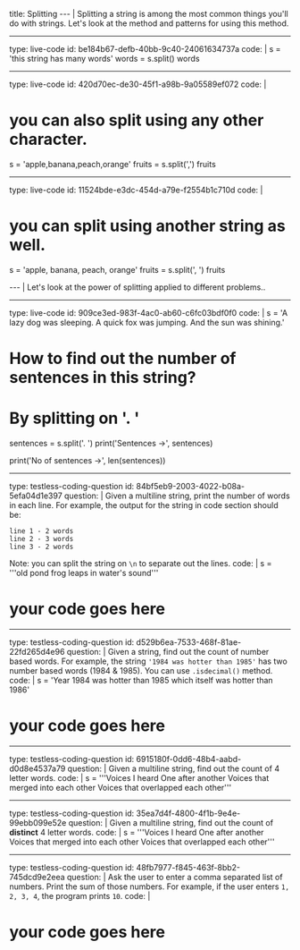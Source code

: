 title: Splitting
--- |
  Splitting a string is among the most common things you'll do with strings. Let's look at the method and patterns for using this method.

---
type: live-code
id: be184b67-defb-40bb-9c40-24061634737a
code: |
  s = 'this string has many words'
  words = s.split()
  words

---
type: live-code
id: 420d70ec-de30-45f1-a98b-9a05589ef072
code: |
  # you can also split using any other character.
  s = 'apple,banana,peach,orange'
  fruits = s.split(',')
  fruits

---
type: live-code
id: 11524bde-e3dc-454d-a79e-f2554b1c710d
code: |
  # you can split using another string as well.
  s = 'apple, banana, peach, orange'
  fruits = s.split(', ')
  fruits

--- |
  Let's look at the power of splitting applied to different problems..

---
type: live-code
id: 909ce3ed-983f-4ac0-ab60-c6fc03bdf0f0
code: |
  s = 'A lazy dog was sleeping. A quick fox was jumping. And the sun was shining.'

  # How to find out the number of sentences in this string?
  # By splitting on '. '
  sentences = s.split('. ')
  print('Sentences ->', sentences)

  print('No of sentences ->', len(sentences))

---
type: testless-coding-question
id: 84bf5eb9-2003-4022-b08a-5efa04d1e397
question: |
  Given a multiline string, print the number of words in each line. For example, the output for the string in code section should be:
  ```
  line 1 - 2 words
  line 2 - 3 words
  line 3 - 2 words
  ```

  Note: you can split the string on `\n` to separate out the lines.
code: |
  s = '''old pond
  frog leaps in
  water's sound'''

  # your code goes here

---
type: testless-coding-question
id: d529b6ea-7533-468f-81ae-22fd265d4e96
question: |
  Given a string, find out the count of number based words. For example, the string `'1984 was hotter than 1985'` has two number based words (1984 & 1985). You can use `.isdecimal()` method.
code: |
  s = 'Year 1984 was hotter than 1985 which itself was hotter than 1986'

  # your code goes here

---
type: testless-coding-question
id: 6915180f-0dd6-48b4-aabd-d0d8e4537a79
question: |
  Given a multiline string, find out the count of 4 letter words.
code: |
  s = '''Voices I heard
  One after another
  Voices that merged into each other
  Voices that overlapped each other'''

---
type: testless-coding-question
id: 35ea7d4f-4800-4f1b-9e4e-99ebb099e52e
question: |
  Given a multiline string, find out the count of **distinct** 4 letter words.
code: |
  s = '''Voices I heard
  One after another
  Voices that merged into each other
  Voices that overlapped each other'''

---
type: testless-coding-question
id: 48fb7977-f845-463f-8bb2-745dcd9e2eea
question: |
  Ask the user to enter a comma separated list of numbers. Print the sum of those numbers. For example, if the user enters `1, 2, 3, 4`, the program prints `10`.
code: |
  # your code goes here
